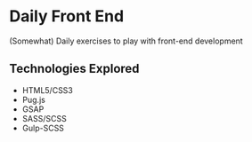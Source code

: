 # Daily Front End
(Somewhat) Daily exercises to play with front-end development

## Technologies Explored
  * HTML5/CSS3
  * Pug.js
  * GSAP
  * SASS/SCSS
  * Gulp-SCSS